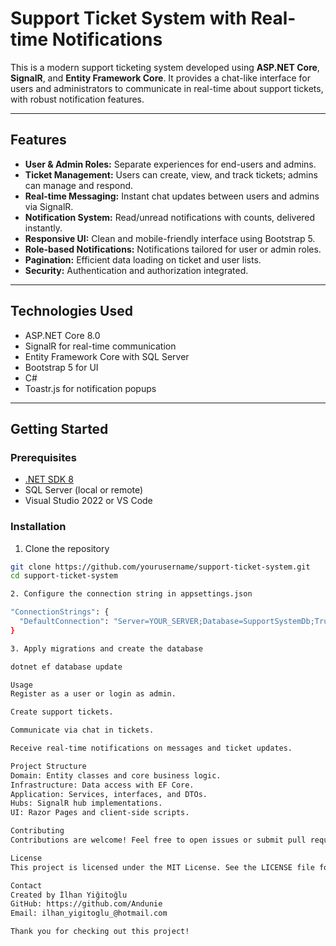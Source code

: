 # Support Ticket System with Real-time Notifications

This is a modern support ticketing system developed using **ASP.NET Core**, **SignalR**, and **Entity Framework Core**. It provides a chat-like interface for users and administrators to communicate in real-time about support tickets, with robust notification features.

---

## Features

- **User & Admin Roles:** Separate experiences for end-users and admins.
- **Ticket Management:** Users can create, view, and track tickets; admins can manage and respond.
- **Real-time Messaging:** Instant chat updates between users and admins via SignalR.
- **Notification System:** Read/unread notifications with counts, delivered instantly.
- **Responsive UI:** Clean and mobile-friendly interface using Bootstrap 5.
- **Role-based Notifications:** Notifications tailored for user or admin roles.
- **Pagination:** Efficient data loading on ticket and user lists.
- **Security:** Authentication and authorization integrated.

---

## Technologies Used

- ASP.NET Core 8.0
- SignalR for real-time communication
- Entity Framework Core with SQL Server
- Bootstrap 5 for UI
- C#
- Toastr.js for notification popups

---

## Getting Started

### Prerequisites

- [.NET SDK 8](https://dotnet.microsoft.com/download)
- SQL Server (local or remote)
- Visual Studio 2022 or VS Code

### Installation

1. Clone the repository

```bash
git clone https://github.com/yourusername/support-ticket-system.git
cd support-ticket-system

2. Configure the connection string in appsettings.json

"ConnectionStrings": {
  "DefaultConnection": "Server=YOUR_SERVER;Database=SupportSystemDb;Trusted_Connection=True;MultipleActiveResultSets=true"
}

3. Apply migrations and create the database

dotnet ef database update

Usage
Register as a user or login as admin.

Create support tickets.

Communicate via chat in tickets.

Receive real-time notifications on messages and ticket updates.

Project Structure
Domain: Entity classes and core business logic.
Infrastructure: Data access with EF Core.
Application: Services, interfaces, and DTOs.
Hubs: SignalR hub implementations.
UI: Razor Pages and client-side scripts.

Contributing
Contributions are welcome! Feel free to open issues or submit pull requests.

License
This project is licensed under the MIT License. See the LICENSE file for details.

Contact
Created by İlhan Yiğitoğlu
GitHub: https://github.com/Andunie
Email: ilhan_yigitoglu_@hotmail.com

Thank you for checking out this project!
